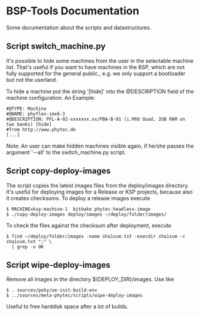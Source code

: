 
BSP-Tools Documentation
=======================

Some documentation about the scripts and datastructures.


Script switch_machine.py
------------------------

It's possible to hide some machines from the user in the selectable machine
list. That's useful if you want to have machines in the BSP, which are not
fully supported for the general public., e.g. we only support a bootloader but
not the userland.

To hide a machine put the string '[hide]' into the @DESCRIPTION field of the
machine configuration. An Example:

    #@TYPE: Machine
    #@NAME: phyflex-imx6-3
    #@DESCRIPTION: PFL-A-02-xxxxxxx.xx/PBA-B-01 (i.MX6 Quad, 2GB RAM on two banks) [hide]
    #from http://www.phytec.de
    [...]

Note: An user can make hidden machines visible again, if he/she passes the
argument '--all' to the switch_machine.py script.

Script copy-deploy-images
-------------------------

The script copies the latest images files from the deploy/images directory.
It's useful for deploying images for a Release or KSP projects, because also it
creates checksums.  To deploy a release images execute

    $ MACHINE=ksp-machine-1  bitbake phytec-headless-image
    $ ./copy-deploy-images deploy/images ~/deploy/folder/images/

To check the files against the checksum after deployment, execute

    $ find ~/deploy/folder/images -name sha1sum.txt -execdir sha1sum -c sha1sum.txt ";" \
      | grep -v OK



Script wipe-deploy-images
-------------------------

Remove all images in the directory ${DEPLOY_DIR}/images. Use like

    $ . sources/poky/oe-init-build-env
    $ ../sources/meta-phytec/scripts/wipe-deploy-images

Useful to free harddisk space after a lot of builds.
